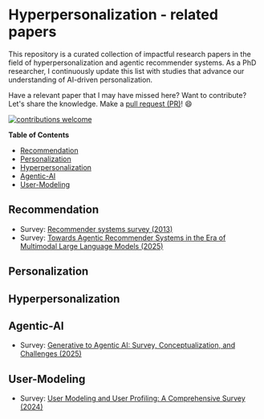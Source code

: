 # Hyperpersonalization - related papers

This repository is a curated collection of impactful research papers in the field of hyperpersonalization and agentic recommender systems. As a PhD researcher, I continuously update this list with studies that advance our understanding of AI-driven personalization.

Have a relevant paper that I may have missed here? Want to contribute? Let's share the knowledge. Make a [pull request (PR)](https://github.com/kanishkaRandunu/Hyperpersonalization-papers/pulls)! 😄

[![contributions welcome](https://img.shields.io/badge/contributions-welcome-brightgreen.svg?style=flat)](./Contributing.md)

**Table of Contents**

- [Recommendation](#recommendation)
- [Personalization](#personalization)
- [Hyperpersonalization](#hyperpersonalization)
- [Agentic-AI](#agentic-ai)
- [User-Modeling](#user-modeling)

## Recommendation
- Survey: [Recommender systems survey (2013)](http://irntez.ir/wp-content/uploads/2016/12/sciencedirec.pdf)
- Survey: [Towards Agentic Recommender Systems in the Era of Multimodal
Large Language Models (2025)](https://arxiv.org/pdf/2503.16734)
 
## Personalization

## Hyperpersonalization

## Agentic-AI
- Survey: [Generative to Agentic AI: Survey, Conceptualization, and Challenges (2025)](https://arxiv.org/pdf/2504.18875)

## User-Modeling
- Survey: [User Modeling and User Profiling: A Comprehensive Survey (2024)](https://arxiv.org/pdf/2402.09660)
